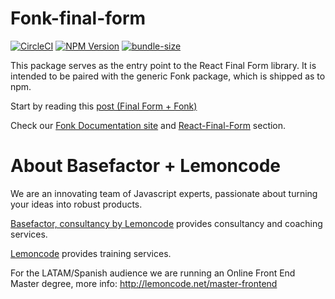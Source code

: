 # Fonk-final-form

[![CircleCI](https://badgen.net/github/status/Lemoncode/fonk-final-form/master/ci?icon=circleci&label=circleci)](https://circleci.com/gh/Lemoncode/fonk-final-form/tree/master)
[![NPM Version](https://badgen.net/npm/v/@lemoncode/fonk-final-form?icon=npm&label=npm)](https://www.npmjs.com/package/@lemoncode/fonk-final-form)
[![bundle-size](https://badgen.net/bundlephobia/min/@lemoncode/fonk-final-form)](https://bundlephobia.com/result?p=@lemoncode/fonk-final-form)

This package serves as the entry point to the React Final Form library. It is intended to be paired with the generic Fonk package, which is shipped as to npm.

Start by reading this [post (Final Form + Fonk)](https://www.basefactor.com/react-final-form-validation-fonk)

Check our [Fonk Documentation site](https://lemoncode.github.io/fonk-doc/) and [React-Final-Form](https://lemoncode.github.io/fonk-doc/react-final-form) section.

# About Basefactor + Lemoncode

We are an innovating team of Javascript experts, passionate about turning your ideas into robust products.

[Basefactor, consultancy by Lemoncode](http://www.basefactor.com) provides consultancy and coaching services.

[Lemoncode](http://lemoncode.net/services/en/#en-home) provides training services.

For the LATAM/Spanish audience we are running an Online Front End Master degree, more info: http://lemoncode.net/master-frontend
